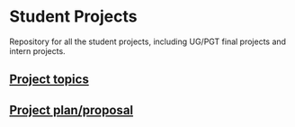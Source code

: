# Student Projects
Repository for all the student projects, including UG/PGT final projects and intern projects.

## [Project topics](topics.md)

## [Project plan/proposal](proposal.md)